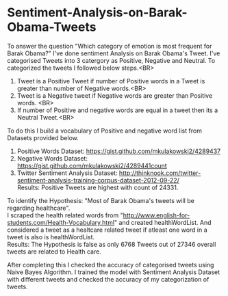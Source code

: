 # Sentiment-Analysis-on-Barak-Obama-Tweets
To answer the question "Which category of emotion is most frequent for Barak Obama?" I've done sentiment Analysis on Barak Obama's Tweet.
I've categorised Tweets into 3 catergory as Positive, Negative and Neutral. To categorized the tweets I followed below steps.&lt;BR>
1. Tweet is a Positive Tweet if number of Positive words in a Tweet is greater than number of Negative words.&lt;BR> 
2. Tweet is a Negative tweet if Negative words are greater than Positive words. &lt;BR> 
3. If number of Positive and negative words are equal in a tweet then its a Neutral Tweet.&lt;BR>   

To do this I build a vocabulary of Positive and negative word list from Datasets provided below. 
1. Positive Words Dataset: https://gist.github.com/mkulakowski2/4289437 
2. Negative Words Dataset: https://gist.github.com/mkulakowski2/4289441count  
3. Twitter Sentiment Analysis Dataset: http://thinknook.com/twitter-sentiment-analysis-training-corpus-dataset-2012-09-22/  
Results: Positive Tweets are highest with count of 24331.  

To identify the Hypothesis: "Most of Barak Obama's tweets will be regarding healthcare".  
I scraped the health related words from "http://www.english-for-students.com/Health-Vocabulary.html" and created healthWordList.
And considered a tweet as a healtcare related tweet if atleast one word in a tweet is also is healthWordList.  
Results: The Hypothesis is false as only 6768 Tweets out of 27346 overall tweets are related to Health care.  

After completing this I checked the accuracy of categorised tweets using Naive Bayes Algorithm. 
I trained the model with Sentiment Analysis Dataset with different tweets and checked the accuracy of my categorization of tweets.
